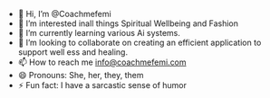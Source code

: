 - 👋 Hi, I’m @Coachmefemi
- 👀 I’m interested inall things Spiritual Wellbeing and Fashion
- 🌱 I’m currently learning various Ai systems.
- 💞️ I’m looking to collaborate on creating an efficient application to support well ess and healing.
- 📫 How to reach me info@coachmefemi.com
- 😄 Pronouns: She, her, they, them
- ⚡ Fun fact: I have a sarcastic sense of humor

<!---
Coachmefemi/Coachmefemi is a ✨ special ✨ repository because its `README.md` (this file) appears on your GitHub profile.
You can click the Preview link to take a look at your changes.
--->
